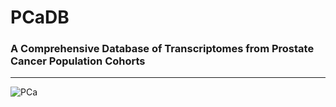 # PCaDB
### A Comprehensive Database of Transcriptomes from Prostate Cancer Population Cohorts
---

![PCa](https://github.com/rli012/PCaTranscriptome/blob/master/PCaDB.JPG)
